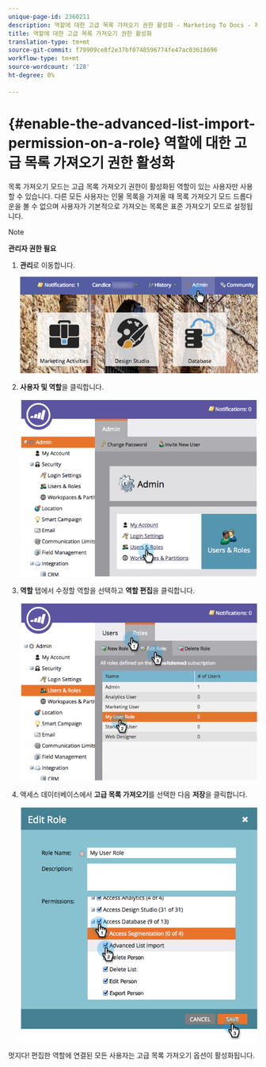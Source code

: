 ```yaml
---
unique-page-id: 2360211
description: 역할에 대한 고급 목록 가져오기 권한 활성화 - Marketing To Docs - 제품 설명서
title: 역할에 대한 고급 목록 가져오기 권한 활성화
translation-type: tm+mt
source-git-commit: f79909ce8f2e37bf0748596774fe47ac03618696
workflow-type: tm+mt
source-wordcount: '128'
ht-degree: 0%

---
```



# {#enable-the-advanced-list-import-permission-on-a-role} 역할에 대한 고급 목록 가져오기 권한 활성화

목록 가져오기 모드는 고급 목록 가져오기 권한이 활성화된 역할이 있는 사용자만 사용할 수 있습니다. 다른 모든 사용자는 인물 목록을 가져올 때 목록 가져오기 모드 드롭다운을 볼 수 없으며 사용자가 기본적으로 가져오는 목록은 표준 가져오기 모드로 설정됩니다.

>[!NOTE]
>
>**관리자 권한 필요**

1. **관리**&#x200B;로 이동합니다.

   ![](assets/adminhand-2.png)

1. **사용자 및 역할**&#x200B;을 클릭합니다.

   ![](assets/image2014-9-17-11-3a50-3a38.png)

1. **역할** 탭에서 수정할 역할을 선택하고 **역할 편집**&#x200B;을 클릭합니다.

   ![](assets/image2014-9-17-11-3a51-3a49.png)

1. 액세스 데이터베이스에서 **고급 목록 가져오기**&#x200B;를 선택한 다음 **저장**&#x200B;을 클릭합니다.

   ![](assets/four-1.png)

멋지다! 편집한 역할에 연결된 모든 사용자는 고급 목록 가져오기 옵션이 활성화됩니다.
